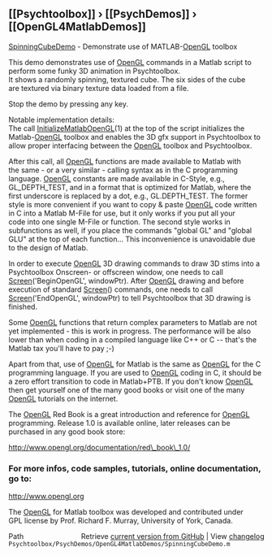 ## [[Psychtoolbox]] &#8250; [[PsychDemos]] &#8250; [[OpenGL4MatlabDemos]]

[SpinningCubeDemo](SpinningCubeDemo) - Demonstrate use of MATLAB-[OpenGL](OpenGL) toolbox  
  
This demo demonstrates use of [OpenGL](OpenGL) commands in a Matlab script to  
perform some funky 3D animation in Psychtoolbox.  
It shows a randomly spinning, textured cube. The six sides of the cube  
are textured via binary texture data loaded from a file.  
  
Stop the demo by pressing any key.  
  
Notable implementation details:  
The call [InitializeMatlabOpenGL](InitializeMatlabOpenGL)(1) at the top of the script initializes the  
Matlab-[OpenGL](OpenGL) toolbox and enables the 3D gfx support in Psychtoolbox to  
allow proper interfacing between the [OpenGL](OpenGL) toolbox and Psychtoolbox.  
  
After this call, all [OpenGL](OpenGL) functions are made available to Matlab with  
the same - or a very similar - calling syntax as in the C programming  
language. [OpenGL](OpenGL) constants are made available in C-Style, e.g.,  
GL\_DEPTH\_TEST, and in a format that is optimized for Matlab, where the  
first underscore is replaced by a dot, e.g., GL.DEPTH\_TEST. The former  
style is more convenient if you want to copy & paste [OpenGL](OpenGL) code written  
in C into a Matlab M-File for use, but it only works if you put all your  
code into one single M-File or function. The second style works in  
subfunctions as well, if you place the commands "global GL" and "global  
GLU" at the top of each function... This inconvenience is unavoidable due  
to the design of Matlab.  
  
In order to execute [OpenGL](OpenGL) 3D drawing commands to draw 3D stims into a  
Psychtoolbox Onscreen- or offscreen window, one needs to call  
[Screen](Screen)('BeginOpenGL', windowPtr). After [OpenGL](OpenGL) drawing and before  
execution of standard [Screen](Screen)() commands, one needs to call  
[Screen](Screen)('EndOpenGL', windowPtr) to tell Psychtoolbox that 3D drawing is  
finished.  
  
Some [OpenGL](OpenGL) functions that return complex parameters to Matlab are not  
yet implemented - this is work in progress. The performance will be also  
lower than when coding in a compiled language like C++ or C -- that's the  
Matlab tax you'll have to pay ;-)  
  
Apart from that, use of [OpenGL](OpenGL) for Matlab is the same as [OpenGL](OpenGL) for the C  
programming language. If you are used to [OpenGL](OpenGL) coding in C, it should be  
a zero effort transition to code in Matlab+PTB. If you don't know [OpenGL](OpenGL)  
then get yourself one of the many good books or visit one of the many  
[OpenGL](OpenGL) tutorials on the internet.  
  
The [OpenGL](OpenGL) Red Book is a great introduction and reference for [OpenGL](OpenGL)  
programming. Release 1.0 is available online, later releases can be  
purchased in any good book store:  
  
http://www.opengl.org/documentation/red\_book\_1.0/  
  
### For more infos, code samples, tutorials, online documentation, go to:  
  
http://www.opengl.org  
  
The [OpenGL](OpenGL) for Matlab toolbox was developed and contributed under  
GPL license by Prof. Richard F. Murray, University of York, Canada.  




<div class="code_header" style="text-align:right;">
  <span style="float:left;">Path&nbsp;&nbsp;</span> <span class="counter">Retrieve <a href=
  "https://raw.github.com/Psychtoolbox-3/Psychtoolbox-3/beta/Psychtoolbox/PsychDemos/OpenGL4MatlabDemos/SpinningCubeDemo.m">current version from GitHub</a> | View <a href=
  "https://github.com/Psychtoolbox-3/Psychtoolbox-3/commits/beta/Psychtoolbox/PsychDemos/OpenGL4MatlabDemos/SpinningCubeDemo.m">changelog</a></span>
</div>
<div class="code">
  <code>Psychtoolbox/PsychDemos/OpenGL4MatlabDemos/SpinningCubeDemo.m</code>
</div>

